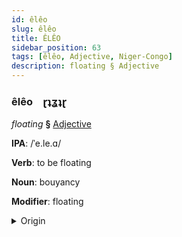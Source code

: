 ```yaml
---
id: êlêo
slug: êlêo
title: ÊLÊO
sidebar_position: 63
tags: [êlêo, Adjective, Niger-Congo]
description: floating § Adjective
---
```


### êlêo&emsp;<span kind="abugida">ɽʇʓʇɽ</span>

*floating* **§** [Adjective](../../tags/Adjective)

**IPA**: /ˈe.le.ɑ/

**Verb**: to be floating

**Noun**: bouyancy

**Modifier**: floating

<details>
    <summary>Origin</summary>
    Swahili -elea /ɛ.le.ɑ/<br/>
    <em>Niger-Congo Language Family</em>
</details>
